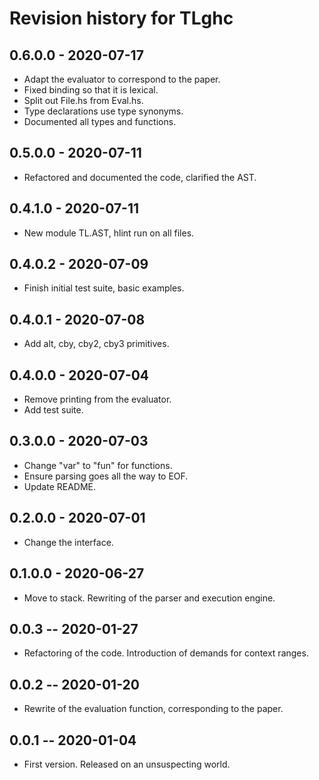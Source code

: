 # Revision history for TLghc

## 0.6.0.0 - 2020-07-17

* Adapt the evaluator to correspond to the paper.
* Fixed binding so that it is lexical.
* Split out File.hs from Eval.hs.
* Type declarations use type synonyms.
* Documented all types and functions.

## 0.5.0.0 - 2020-07-11

* Refactored and documented the code, clarified the AST.

## 0.4.1.0 - 2020-07-11

* New module TL.AST, hlint run on all files.

## 0.4.0.2 - 2020-07-09

* Finish initial test suite, basic examples.

## 0.4.0.1 - 2020-07-08

* Add alt, cby, cby2, cby3 primitives.

## 0.4.0.0 - 2020-07-04

* Remove printing from the evaluator.
* Add test suite.

## 0.3.0.0 - 2020-07-03

* Change "var" to "fun" for functions.
* Ensure parsing goes all the way to EOF.
* Update README.

## 0.2.0.0 - 2020-07-01

* Change the interface.

## 0.1.0.0 - 2020-06-27

* Move to stack. Rewriting of the parser and execution engine.

## 0.0.3 -- 2020-01-27

* Refactoring of the code. Introduction of demands for context ranges.

## 0.0.2 -- 2020-01-20

* Rewrite of the evaluation function, corresponding to the paper.

## 0.0.1 -- 2020-01-04

* First version. Released on an unsuspecting world.
